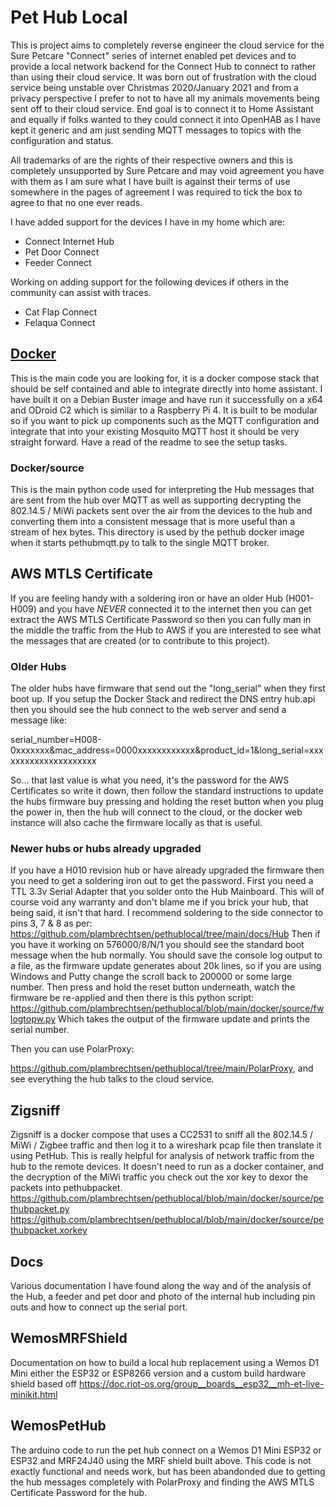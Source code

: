 # Pet Hub Local

This is project aims to completely reverse engineer the cloud service for the Sure Petcare "Connect" series of internet enabled pet devices and to provide a local network backend for the Connect Hub to connect to rather than using their cloud service.
It was born out of frustration with the cloud service being unstable over Christmas 2020/January 2021 and from a privacy perspective I prefer to not to have all my animals movements being sent off to their cloud service.
End goal is to connect it to Home Assistant and equally if folks wanted to they could connect it into OpenHAB as I have kept it generic and am just sending MQTT messages to topics with the configuration and status.

All trademarks of are the rights of their respective owners and this is completely unsupported by Sure Petcare and may void agreement you have with them as I am sure what I have built is against their terms of use somewhere in the pages of agreement I was required to tick the box to agree to that no one ever reads.

I have added support for the devices I have in my home which are:

- Connect Internet Hub
- Pet Door Connect
- Feeder Connect

Working on adding support for the following devices if others in the community can assist with traces.
- Cat Flap Connect
- Felaqua Connect

## [Docker](tree/main/docker) 

This is the main code you are looking for, it is a docker compose stack that should be self contained and able to integrate directly into home assistant.
I have built it on a Debian Buster image and have run it successfully on a x64 and ODroid C2 which is similar to a Raspberry Pi 4.
It is built to be modular so if you want to pick up components such as the MQTT configuration and integrate that into your existing Mosquito MQTT host it should be very straight forward.
Have a read of the readme to see the setup tasks.

### Docker/source
This is the main python code used for interpreting the Hub messages that are sent from the hub over MQTT as well as supporting decrypting the 802.14.5 / MiWi packets sent over the air from the devices to the hub and converting them into a consistent message that is more useful than a stream of hex bytes. 
This directory is used by the pethub docker image when it starts pethubmqtt.py to talk to the single MQTT broker.

## AWS MTLS Certificate

If you are feeling handy with a soldering iron or have an older Hub (H001-H009) and you have *NEVER* connected it to the internet then you can get extract the AWS MTLS Certificate Password so then you can fully man in the middle the traffic from the Hub to AWS if you are interested to see what the messages that are created (or to contribute to this project).

### Older Hubs

The older hubs have firmware that send out the "long_serial" when they first boot up. If you setup the Docker Stack and redirect the DNS entry hub.api then you should see the hub connect to the web server and send a message like:

serial_number=H008-0xxxxxxx&mac_address=0000xxxxxxxxxxxx&product_id=1&long_serial=xxxxxxxxxxxxxxxxxxxxx

So... that last value is what you need, it's the password for the AWS Certificates so write it down, then follow the standard instructions to update the hubs firmware buy pressing and holding the reset button when you plug the power in, then the hub will connect to the cloud, or the docker web instance will also cache the firmware locally as that is useful.

### Newer hubs or hubs already upgraded

If you have a H010 revision hub or have already upgraded the firmware then you need to get a soldering iron out to get the password. First you need a TTL 3.3v Serial Adapter that you solder onto the Hub Mainboard. This will of course void any warranty and don't blame me if you brick your hub, that being said, it isn't that hard. I recommend soldering to the side connector to pins 3, 7 & 8 as per: 
https://github.com/plambrechtsen/pethublocal/tree/main/docs/Hub
Then if you have it working on 576000/8/N/1 you should see the standard boot message when the hub normally. You should save the console log output to a file, as the firmware update generates about 20k lines, so if you are using Windows and Putty change the scroll back to 200000 or some large number.
Then press and hold the reset button underneath, watch the firmware be re-applied and then there is this python script:
https://github.com/plambrechtsen/pethublocal/blob/main/docker/source/fwlogtopw.py
Which takes the output of the firmware update and prints the serial number.

Then you can use PolarProxy:

https://github.com/plambrechtsen/pethublocal/tree/main/PolarProxy, and see everything the hub talks to the cloud service.

## Zigsniff

Zigsniff is a docker compose that uses a CC2531 to sniff all the 802.14.5 / MiWi / Zigbee traffic and then log it to a wireshark pcap file then translate it using PetHub.
This is really helpful for analysis of network traffic from the hub to the remote devices.
It doesn't need to run as a docker container, and the decryption of the MiWi traffic you check out the xor key to dexor the packets into pethubpacket.
https://github.com/plambrechtsen/pethublocal/blob/main/docker/source/pethubpacket.py
https://github.com/plambrechtsen/pethublocal/blob/main/docker/source/pethubpacket.xorkey 

## Docs

Various documentation I have found along the way and of the analysis of the Hub, a feeder and pet door and photo of the internal hub including pin outs and how to connect up the serial port.
 
## WemosMRFShield

Documentation on how to build a local hub replacement using a Wemos D1 Mini either the ESP32 or ESP8266 version and a custom build hardware shield based off https://doc.riot-os.org/group__boards__esp32__mh-et-live-minikit.html

## WemosPetHub

The arduino code to run the pet hub connect on a Wemos D1 Mini ESP32 or ESP32 and MRF24J40 using the MRF shield built above. This code is not exactly functional and needs work, but has been abandonded due to getting the hub messages completely with PolarProxy and finding the AWS MTLS Certificate Password for the hub.
